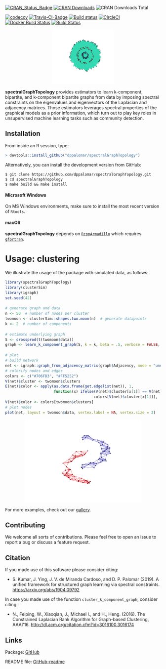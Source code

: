 [![CRAN_Status_Badge](https://www.r-pkg.org/badges/version/spectralGraphTopology)](https://cran.r-project.org/package=spectralGraphTopology)
[![CRAN Downloads](https://cranlogs.r-pkg.org/badges/spectralGraphTopology)](https://cran.r-project.org/package=spectralGraphTopology)
![CRAN Downloads Total](https://cranlogs.r-pkg.org/badges/grand-total/spectralGraphTopology?color=brightgreen)

[![codecov](https://codecov.io/gh/mirca/spectralGraphTopology/branch/master/graph/badge.svg)](https://codecov.io/gh/mirca/spectralGraphTopology)
[![Travis-CI-Badge](https://travis-ci.org/mirca/spectralGraphTopology.svg?branch=master)](https://travis-ci.org/mirca/spectralGraphTopology)
[![Build status](https://ci.appveyor.com/api/projects/status/vr62ddvc9xoabnwy?svg=true)](https://ci.appveyor.com/project/mirca/spectralgraphtopology-j05c9)
[![CircleCI](https://circleci.com/gh/mirca/spectralGraphTopology.svg?style=svg)](https://circleci.com/gh/mirca/spectralGraphTopology)
[![Docker Build Status](https://img.shields.io/docker/cloud/build/mirca/spectralgraphtopology.svg)](https://hub.docker.com/r/mirca/spectralgraphtopology/)
[![Build Status](https://dev.azure.com/jvmirca/spectralGraphTopology/_apis/build/status/mirca.spectralGraphTopology?branchName=master)](https://dev.azure.com/jvmirca/spectralGraphTopology/_build/latest?definitionId=1&branchName=master)

<p align="center">
  <img width = "200" src="./man/figures//circles3_reduced.gif"/>
</p>

**spectralGraphTopology** provides estimators to learn k-component, bipartite,
and k-component bipartite graphs from data by imposing spectral constraints
on the eigenvalues and eigenvectors of the Laplacian and adjacency matrices.
Those estimators leverages spectral properties of the graphical models as a
prior information, which turn out to play key roles in unsupervised machine
learning tasks such as community detection.

## Installation

From inside an R session, type:

```r
> devtools::install_github("dppalomar/spectralGraphTopology")
```

Alternatively, you can install the development version from GitHub:
```
$ git clone https://github.com/dppalomar/spectralGraphTopology.git
$ cd spectralGraphTopology
$ make build && make install
```

#### Microsoft Windows
On MS Windows environments, make sure to install the most recent version of ``Rtools``.

#### macOS
**spectralGraphTopology** depends on [`RcppArmadillo`](https://github.com/RcppCore/RcppArmadillo) which requires [`gfortran`](https://cloud.r-project.org/bin/macosx/tools/).

# Usage: clustering
We illustrate the usage of the package with simulated data, as follows:

```r
library(spectralGraphTopology)
library(clusterSim)
library(igraph)
set.seed(42)

# generate graph and data
n <- 50  # number of nodes per cluster
twomoon <- clusterSim::shapes.two.moon(n)  # generate datapoints
k <- 2  # number of components

# estimate underlying graph
S <- crossprod(t(twomoon$data))
graph <- learn_k_component_graph(S, k = k, beta = .5, verbose = FALSE, abstol = 1e-3)

# plot
# build network
net <- igraph::graph_from_adjacency_matrix(graph$Adjacency, mode = "undirected", weighted = TRUE)
# colorify nodes and edges
colors <- c("#706FD3", "#FF5252")
V(net)$cluster <- twomoon$clusters
E(net)$color <- apply(as.data.frame(get.edgelist(net)), 1,
                      function(x) ifelse(V(net)$cluster[x[1]] == V(net)$cluster[x[2]],
                                        colors[V(net)$cluster[x[1]]], '#000000'))
V(net)$color <- colors[twomoon$clusters]
# plot nodes
plot(net, layout = twomoon$data, vertex.label = NA, vertex.size = 3)
```

<img src="man/figures/README-plot_k_component-1.png" width="75%" style="display: block; margin: auto;" />

For more examples, check out our [gallery](https://mirca.github.io/spectralGraphTopology).

## Contributing
We welcome all sorts of contributions. Please feel free to open an issue
to report a bug or discuss a feature request.

## Citation
If you made use of this software please consider citing:
* S. Kumar, J. Ying, J. V. de Miranda Cardoso, and D. P. Palomar (2019). A unified framework
  for structured graph learning via spectral constraints. https://arxiv.org/abs/1904.09792

In case you made use of the function `cluster_k_component_graph`, consider citing:
* N., Feiping, W., Xiaoqian, J., Michael I., and H., Heng. (2016).
  The Constrained Laplacian Rank Algorithm for Graph-based Clustering,
  AAAI'16. http://dl.acm.org/citation.cfm?id=3016100.3016174

## Links
Package: [GitHub](https://github.com/dppalomar/spectralGraphTopology)

README file: [GitHub-readme](https://raw.githack.com/dppalomar/spectralGraphTopology/master/README.html)
